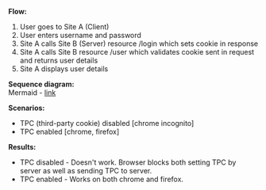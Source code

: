 **Flow:**   
1. User goes to Site A (Client) 
2. User enters username and password 
3. Site A calls Site B (Server) resource /login which sets cookie in response 
4. Site A calls Site B resource /user which validates cookie sent in request and returns user details 
5. Site A displays user details 

**Sequence diagram:**  
Mermaid - [link](https://www.mermaidchart.com/app/projects/180edc5d-2f8c-4566-b6f8-7a699098920c/diagrams/5ac37870-04fb-41bf-bf8e-988bccc750c7/version/v0.1/edit) 


**Scenarios:**  
- TPC (third-party cookie) disabled [chrome incognito] 
- TPC enabled [chrome, firefox] 

**Results:** 
- TPC disabled - Doesn't work. Browser blocks both setting TPC by server as well as sending TPC to server. 
- TPC enabled - Works on both chrome and firefox.  
